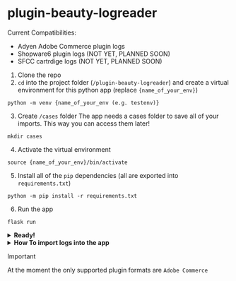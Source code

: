 # plugin-beauty-logreader

Current Compatibilities:
- Adyen Adobe Commerce plugin logs
- Shopware6 plugin logs (NOT YET, PLANNED SOON)
- SFCC cartrdige logs (NOT YET, PLANNED SOON)

1. Clone the repo
2. `cd` into the project folder (`/plugin-beauty-logreader`) and create a virtual environment for this python app (replace `{name_of_your_env}`)
```
python -m venv {name_of_your_env (e.g. testenv)}
```
3. Create `/cases` folder
The app needs a cases folder to save all of your imports. This way you can access them later!
```
mkdir cases
```
4. Activate the virtual environment
```
source {name_of_your_env}/bin/activate
```

5. Install all of the `pip` dependencies (all are exported into `requirements.txt`)
```
python -m pip install -r requirements.txt
```

6. Run the app
```
flask run
```
<details>
<summary><b>Ready!</b></summary>
Now plugin files are prettier to look at (Should start in your [localhost](http://127.0.0.1:5000/))
![image](https://github.com/carlosperales95/plugin-beauty-logreader/assets/8956411/f3264ebf-d397-4881-9de1-2d953f33a30d)
</details>

<details>
<summary><b>How To import logs into the app</b></summary>
You can select one (or many) files using the File Import functionality. App will add all of the log entries together and display them as a table (same as above). 
It will also save the case to avoid having to reimport everything again each time the app is closed.
![image](https://github.com/carlosperales95/plugin-beauty-logreader/assets/8956411/b1e48d68-63be-4df2-be20-be7c81121ddc)
</details>

> [!IMPORTANT]
> At the moment the only supported plugin formats are `Adobe Commerce`

